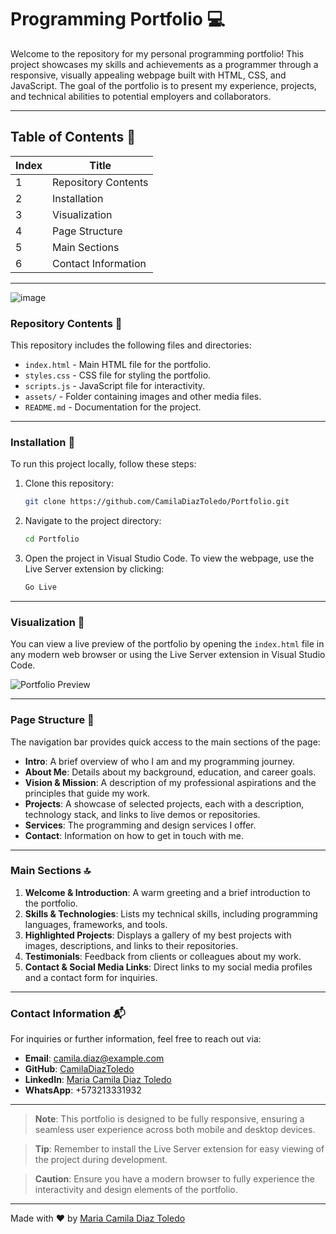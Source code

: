 # Programming Portfolio :computer:
Welcome to the repository for my personal programming portfolio! This project showcases my skills and achievements as a programmer through a responsive, visually appealing webpage built with HTML, CSS, and JavaScript. The goal of the portfolio is to present my experience, projects, and technical abilities to potential employers and collaborators.

---

## Table of Contents :bookmark_tabs:
| Index | Title |
|-------|-------|
| 1     | Repository Contents |
| 2     | Installation |
| 3     | Visualization |
| 4     | Page Structure |
| 5     | Main Sections |
| 6     | Contact Information |

---

![image](https://github.com/user-attachments/assets/b7aa377e-89a9-423c-9175-ba5805c7b822)


### Repository Contents :file_folder:
This repository includes the following files and directories:

- `index.html` - Main HTML file for the portfolio.
- `styles.css` - CSS file for styling the portfolio.
- `scripts.js` - JavaScript file for interactivity.
- `assets/` - Folder containing images and other media files.
- `README.md` - Documentation for the project.

---

### Installation :wrench:
To run this project locally, follow these steps:

1. Clone this repository:
   ```bash
   git clone https://github.com/CamilaDiazToledo/Portfolio.git
   ```

2. Navigate to the project directory:
   ```bash
   cd Portfolio
   ```

3. Open the project in Visual Studio Code. To view the webpage, use the Live Server extension by clicking:
   ```bash
   Go Live
   ```

---

### Visualization :eyes:
You can view a live preview of the portfolio by opening the `index.html` file in any modern web browser or using the Live Server extension in Visual Studio Code.

![Portfolio Preview](https://github.com/user-attachments/assets/portfolio-preview.png)

---

### Page Structure :moyai:
The navigation bar provides quick access to the main sections of the page:

- **Intro**: A brief overview of who I am and my programming journey.
- **About Me**: Details about my background, education, and career goals.
- **Vision & Mission**: A description of my professional aspirations and the principles that guide my work.
- **Projects**: A showcase of selected projects, each with a description, technology stack, and links to live demos or repositories.
- **Services**: The programming and design services I offer.
- **Contact**: Information on how to get in touch with me.

---

### Main Sections :top:
1. **Welcome & Introduction**: A warm greeting and a brief introduction to the portfolio.
2. **Skills & Technologies**: Lists my technical skills, including programming languages, frameworks, and tools.
3. **Highlighted Projects**: Displays a gallery of my best projects with images, descriptions, and links to their repositories.
4. **Testimonials**: Feedback from clients or colleagues about my work.
5. **Contact & Social Media Links**: Direct links to my social media profiles and a contact form for inquiries.

---

### Contact Information :mailbox_with_mail:
For inquiries or further information, feel free to reach out via:

- **Email**: camila.diaz@example.com
- **GitHub**: [CamilaDiazToledo](https://github.com/CamilaDiazToledo)
- **LinkedIn**: [Maria Camila Diaz Toledo](https://linkedin.com/in/camiladiaztoledo)
- **WhatsApp**: +573213331932

---

> **Note**: This portfolio is designed to be fully responsive, ensuring a seamless user experience across both mobile and desktop devices.

> **Tip**: Remember to install the Live Server extension for easy viewing of the project during development.

> **Caution**: Ensure you have a modern browser to fully experience the interactivity and design elements of the portfolio.

---



Made with :heart: by [Maria Camila Diaz Toledo](https://github.com/CamilaDiazToledo)

